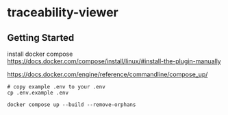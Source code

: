 # traceability-viewer


## Getting Started

install docker compose https://docs.docker.com/compose/install/linux/#install-the-plugin-manually

https://docs.docker.com/engine/reference/commandline/compose_up/

```
# copy example .env to your .env
cp .env.example .env

docker compose up --build --remove-orphans
```

<!-- `docker-compose up`
`cd traceabilityViewer/`
`python3 manage.py runscript create_database`
`python3 manage.py runserver` -->
